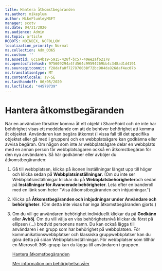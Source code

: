 ```yaml
---
title: Hantera åtkomstbegäranden
ms.author: mikeplum
author: MikePlumleyMSFT
manager: scotv
ms.date: 04/21/2020
ms.audience: Admin
ms.topic: article
ROBOTS: NOINDEX, NOFOLLOW
localization_priority: Normal
ms.collection: Adm_O365
ms.custom: ''
ms.assetid: 6c1a4b19-5915-428f-bc57-40ee2af62178
ms.openlocfilehash: 975609294a4fd564c99594269bb4c348ad1d4191
ms.sourcegitcommit: f28dafa0f727870038f72bc904da926daf4ec07b
ms.translationtype: MT
ms.contentlocale: sv-SE
ms.lasthandoff: 06/05/2020
ms.locfileid: "44579739"
---
```

# <a name="manage-access-requests"></a>Hantera åtkomstbegäranden

När en användare försöker komma åt ett objekt i SharePoint och de inte har behörighet visas ett meddelande om att de behöver behörighet att komma åt objektet. Användaren kan begära åtkomst (i vissa fall till det specifika objektet eller gå med i gruppen) och en webbplatsägare kan godkänna eller avvisa begäran. Om någon som inte är webbplatsägare delar en webbplats med en annan person får webbplatsägaren också en åtkomstbegäran för den nya användaren. Så här godkänner eller avböjer du åtkomstbegäranden:
  
1. Gå till webbplatsen, klicka på ikonen Inställningar längst upp till höger och klicka sedan på **Webbplatsinställningar**. (Om du inte ser Webbplatsinställningar klickar du på **Webbplatsbehörigheter**och sedan på **Inställningar för Avancerade behörigheter**. Leta efter en banderoll med en länk som heter "Visa åtkomstbegäranden och inbjudningar.")
    
2. Klicka på **Åtkomstbegäranden och inbjudningar under** **Användare och behörigheter**. (Om detta inte visas har inga åtkomstbegäranden gjorts.)
    
3. Om du vill ge användaren behörighet individuellt klickar du på **Godkänn** eller **Avböj**. Om du vill välja en viss behörighetsnivå klickar du först på ellipsen (...) bredvid personens namn. Du kan också lägga till användaren i en grupp som har behörighet på webbplatsen. För kommunikationswebbplatser och klassiska gruppwebbplatser kan du göra detta på sidan Webbplatsinställningar. För webbplatser som tillhör en Microsoft 365-grupp kan du lägga till användaren i gruppen.
    
    [Hantera åtkomstbegäranden](https://go.microsoft.com/fwlink/?linkid=2008747)
    
    [Mer information om behörighetsnivåer](https://go.microsoft.com/fwlink/?linkid=867071)
    

